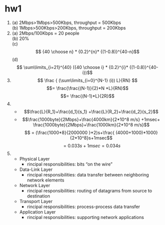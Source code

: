 # hw1
1. 
    (a) 2Mbps>1Mbps>500Kbps, throughput = 500Kbps\
    (b) 1Mbps>500Kbps>200Kbps, throughput = 200Kbps
2. 
    (a) 2Mbps/100Kbps = 20 people\
    (b) 20%\
    (c) $$ {40 \choose n} * {0.2}^{n}* {(1-0.8)}^{40-n}$$
    (d) $$ \sum\limits_{i=21}^{40} ({40 \choose i} * {0.2}^{i}* {(1-0.8)}^{40-i})$$
3. $$ \frac { (\sum\limits_{i=0}^{N-1} (i)) L}{RN} $$
    $$= \frac{\frac{(N-1)}{2}*N *L}{RN}$$
    $$= \frac{(N-1)*L}{2R}$$
4. * $$\frac{L}{R_1}+\frac{d_1}{s_1} +\frac{L}{R_2}+\frac{d_2}{s_2}$$
   * $$\frac{1000byte}{2Mbps}+\frac{4000km}{2*10^8 m/s} +1msec+ \frac{1000byte}{2Mbps}+\frac{1000km}{2*10^8 m/s}$$
    $$ = (\frac{1000*8}{2000000 }*2)s+\frac{ (4000+1000)*1000}{2*10^8}s+1msec$$
    $$ =  0.033s +1msec = 0.034s $$
5. 
    * Physical Layer
        * rincipal responsibilities: bits “on the wire”
    * Data-Link Layer
        * rincipal responsibilities: data transfer between neighboring network elements
    * Network Layer
        * rincipal responsibilities: routing of datagrams from source to destination
    * Transport Layer
        * rincipal responsibilities: process-process data transfer
    * Application Layer
        * rincipal responsibilities: supporting network applications